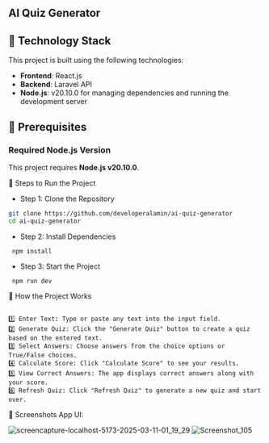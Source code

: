 

## AI Quiz Generator

## 📌 Technology Stack

This project is built using the following technologies:

- **Frontend**: React.js
- **Backend**:  Laravel API
- **Node.js**: v20.10.0 for managing dependencies and running the development server

## 📌 Prerequisites

### Required Node.js Version
This project requires **Node.js v20.10.0**.

📌 Steps to Run the Project

-  Step 1: Clone the Repository
```bash
git clone https://github.com/developeralamin/ai-quiz-generator
cd ai-quiz-generator
```


- Step 2: Install Dependencies
```
 npm install 
```

- Step 3: Start the Project
```
 npm run dev
```

📌 How the Project Works
```

1️⃣ Enter Text: Type or paste any text into the input field.
2️⃣ Generate Quiz: Click the "Generate Quiz" button to create a quiz based on the entered text.
3️⃣ Select Answers: Choose answers from the choice options or True/False choices.
4️⃣ Calculate Score: Click "Calculate Score" to see your results.
5️⃣ View Correct Answers: The app displays correct answers along with your score.
6️⃣ Refresh Quiz: Click "Refresh Quiz" to generate a new quiz and start over.
```

📸 Screenshots
App UI:


![screencapture-localhost-5173-2025-03-11-01_19_29](https://github.com/user-attachments/assets/f47a42ac-c70e-4358-a5ad-f5ed0d3d208b)
![Screenshot_105](https://github.com/user-attachments/assets/2d0e390c-0afb-4925-8b22-101f228bbe03)



